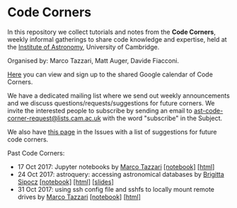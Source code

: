 # Code Corners

In this repository we collect tutorials and notes from the **Code Corners**, weekly informal gatherings to share code knowledge and expertise, held at the [Institute of Astronomy](http://www.ast.cam.ac.uk/), University of Cambridge.

Organised by: Marco Tazzari, Matt Auger, Davide Fiacconi.

[Here](https://calendar.google.com/calendar/embed?src=d2kk8d3lp2bb98vajm0calm494%40group.calendar.google.com&ctz=Europe/London) you can view and sign up to the shared Google calendar of Code Corners.

We have a dedicated mailing list where we send out weekly announcements and we discuss questions/requests/suggestions for future corners. We invite the interested people to subscribe by sending an email to ast-code-corner-request@lists.cam.ac.uk with the word "subscribe" in the Subject. 

We also have [this page](https://github.com/IoA-coding/codecorners/issues/1) in the Issues with a list of suggestions for future code corners.

Past Code Corners:

 * 17 Oct 2017: Jupyter notebooks by [Marco Tazzari](https://github.com/mtazzari) 
 [[notebook]](https://github.com/IoA-coding/codecorners/blob/master/material/2017_10_17/2017_10_17_CC01_Intro_Jupyter.ipynb) 
 [[html]](http://ioa-coding.github.io/codecorners/2017_10_17_CC01_Intro_Jupyter.html) 
 * 24 Oct 2017: astroquery: accessing astronomical databases by [Brigitta Sipocz](https://github.com/bsipocz/) 
 [[notebook]](https://github.com/IoA-coding/codecorners/blob/master/material/2017_10_24/random%20astroquery%20examples.ipynb) 
 [[html]](http://ioa-coding.github.io/codecorners/2017_10_24_CC02_astroquery.html) 
 [[slides]](https://github.com/IoA-coding/codecorners/blob/master/material/2017_10_24/astroquery_codecorners.pdf)
* 31 Oct 2017: using ssh config file and sshfs to locally mount remote drives by [Marco Tazzari](https://github.com/mtazzari) 
 [[notebook]](https://github.com/IoA-coding/codecorners/blob/master/material/2017_10_31/ssh_and_sshfs.ipynb) 
 [[html]](http://ioa-coding.github.io/codecorners/2017_10_31_CC03_ssh_and_sshfs.html) 

